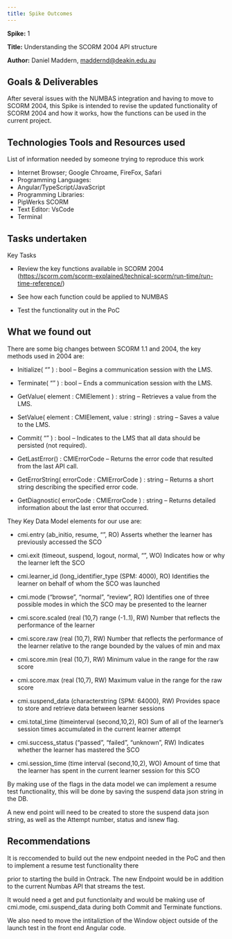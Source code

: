 ```yaml
---
title: Spike Outcomes
---
```


**Spike:** 1

**Title:** Understanding the SCORM 2004 API structure

**Author:** Daniel Maddern, <maddernd@deakin.edu.au>

## Goals & Deliverables

After several issues with the NUMBAS integration and having to move to SCORM
2004, this Spike is intended to revise the updated functionality of SCORM 2004
and how it works, how the functions can be used in the current project.

## Technologies Tools and Resources used

List of information needed by someone trying to reproduce this work

- Internet Browser; Google Chroame, FireFox, Safari
- Programming Languages:
- Angular/TypeScript/JavaScript
- Programming Libraries:
- PipWerks SCORM
- Text Editor: VsCode
- Terminal

## Tasks undertaken

Key Tasks

- Review the key functions available in SCORM 2004
  (<https://scorm.com/scorm-explained/technical-scorm/run-time/run-time-reference/>)

- See how each function could be applied to NUMBAS

- Test the functionality out in the PoC

## What we found out

There are some big changes between SCORM 1.1 and 2004, the key methods used in
2004 are:

- Initialize( “” ) : bool – Begins a communication session with the LMS.

- Terminate( “” ) : bool – Ends a communication session with the LMS.

- GetValue( element : CMIElement ) : string – Retrieves a value from the LMS.

- SetValue( element : CMIElement, value : string) : string – Saves a value to
  the LMS.

- Commit( “” ) : bool – Indicates to the LMS that all data should be persisted
  (not required).

- GetLastError() : CMIErrorCode – Returns the error code that resulted from the
  last API call.

- GetErrorString( errorCode : CMIErrorCode ) : string – Returns a short string
  describing the specified error code.

- GetDiagnostic( errorCode : CMIErrorCode ) : string – Returns detailed
  information about the last error that occurred.

They Key Data Model elements for our use are:

- cmi.entry (ab_initio, resume, “”, RO) Asserts whether the learner has
  previously accessed the SCO

- cmi.exit (timeout, suspend, logout, normal, “”, WO) Indicates how or why the
  learner left the SCO

- cmi.learner_id (long_identifier_type (SPM: 4000), RO) Identifies the learner
  on behalf of whom the SCO was launched

- cmi.mode (“browse”, “normal”, “review”, RO) Identifies one of three possible
  modes in which the SCO may be presented to the learner

- cmi.score.scaled (real (10,7) range (-1..1), RW) Number that reflects the
  performance of the learner

- cmi.score.raw (real (10,7), RW) Number that reflects the performance of the
  learner relative to the range bounded by the values of min and max

- cmi.score.min (real (10,7), RW) Minimum value in the range for the raw score

- cmi.score.max (real (10,7), RW) Maximum value in the range for the raw score

- cmi.suspend_data (characterstring (SPM: 64000), RW) Provides space to store
  and retrieve data between learner sessions

- cmi.total_time (timeinterval (second,10,2), RO) Sum of all of the learner’s
  session times accumulated in the current learner attempt

- cmi.success_status (“passed”, “failed”, “unknown”, RW) Indicates whether the
  learner has mastered the SCO

- cmi.session_time (time interval (second,10,2), WO) Amount of time that the
  learner has spent in the current learner session for this SCO

By making use of the flags in the data model we can implement a resume test
functionality, this will be done by saving the suspend data json string in the DB.

A new end point will need to be created to store the suspend data json string,
as well as the Attempt number, status and isnew flag.

## Recommendations

It is reccomended to build out the new endpoint needed in the PoC and then to
implement a resume test functionality there

prior to starting the build in Ontrack. The new Endpoint would be in addition
to the current Numbas API that streams the test.

It would need a get and put functionlaity and would be making use of cmi.mode, cmi.suspend_data
during both Commit and Terminate functions.

We also need to move the intitaliztion of the Window object outside of the
launch test in the front end Angular code.
